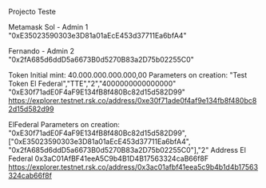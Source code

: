 Projecto Teste

Metamask
Sol - Admin 1
"0xE35023590303e3D81a01aEcE453d37711Ea6bfA4"

Fernando - Admin 2
"0x2fA685d6ddD5a6673B0d5270B83a2D75b02255C0"


Token
Initial mint: 40.000.000.000.000,00
Parameters on creation:
"Test Token El Federal","TTE","2","4000000000000000"
"0xE30f71adE0F4aF9E134fB8f480Bc82d15d582D99"
https://explorer.testnet.rsk.co/address/0xe30f71ade0f4af9e134fb8f480bc82d15d582d99

ElFederal
Parameters on creation:
"0xE30f71adE0F4aF9E134fB8f480Bc82d15d582D99",["0xE35023590303e3D81a01aEcE453d37711Ea6bfA4", "0x2fA685d6ddD5a6673B0d5270B83a2D75b02255C0"],"2"
Address El Federal
0x3aC01AfBF41eeA5C9b4B1D4B17563324caB66f8F
https://explorer.testnet.rsk.co/address/0x3ac01afbf41eea5c9b4b1d4b17563324cab66f8f 
